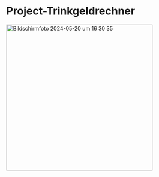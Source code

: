 # Project-Trinkgeldrechner
<img width="390" alt="Bildschirmfoto 2024-05-20 um 16 30 35" src="https://github.com/lisayl1688/Project-Trinkgeldrechner/assets/164168112/8be22eb0-03da-4a7b-9079-f8f227bf8d35">
